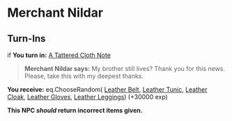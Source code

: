 # Merchant Nildar
## Turn-Ins





if **You turn in:** [A Tattered Cloth Note](/item/18903)


>**Merchant Nildar says:** My brother still lives? Thank you for this news. Please, take this with my deepest thanks.


 **You receive:** eq.ChooseRandom( [Leather Belt](/item/2007), [Leather Tunic](/item/2004), [Leather Cloak](/item/2006), [Leather Gloves](/item/2010), [Leather Leggings](/item/2011)) (+30000 exp)

**This NPC *should* return incorrect items given.**

